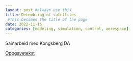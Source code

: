 ```yaml
---
layout: post #always use this
title: Detembling of satellites
 #This becomes the title of the page
date: 2022-11-15
categories: [modeling, simulation, control, aerespace]
---
```


Samarbeid med Kongsberg DA 

[Oppgavetekst](../assets/DetumblingOfSatellites.pdf)


